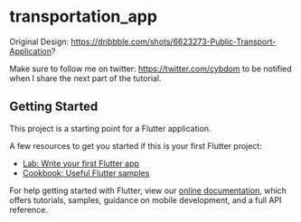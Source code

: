 # transportation_app

Original Design: https://dribbble.com/shots/6623273-Public-Transport-Application?

Make sure to follow me on twitter: https://twitter.com/cybdom to be notified when I share the next part of the tutorial.

## Getting Started

This project is a starting point for a Flutter application.

A few resources to get you started if this is your first Flutter project:

- [Lab: Write your first Flutter app](https://flutter.dev/docs/get-started/codelab)
- [Cookbook: Useful Flutter samples](https://flutter.dev/docs/cookbook)

For help getting started with Flutter, view our
[online documentation](https://flutter.dev/docs), which offers tutorials,
samples, guidance on mobile development, and a full API reference.
